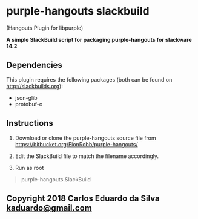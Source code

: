 # purple-hangouts slackbuild

(Hangouts Plugin for libpurple)

**A simple SlackBuild script for packaging purple-hangouts for slackware 14.2**

## Dependencies

This plugin requires the following packages (both can be found on http://slackbuilds.org):

* json-glib
* protobuf-c

## Instructions

1. Download or clone the purple-hangouts source file from https://bitbucket.org/EionRobb/purple-hangouts/

2. Edit the SlackBuild file to match the filename accordingly.

3. Run as root
> purple-hangouts.SlackBuild 


## Copyright 2018 Carlos Eduardo da Silva <kaduardo@gmail.com>
